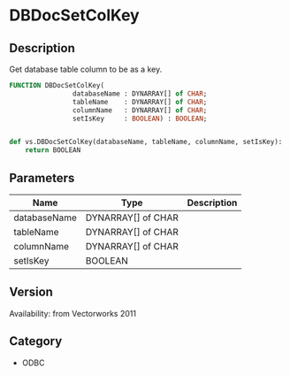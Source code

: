 # DBDocSetColKey

## Description
Get database table column to be as a key.

```pascal
FUNCTION DBDocSetColKey(
				databaseName : DYNARRAY[] of CHAR;
				tableName    : DYNARRAY[] of CHAR;
				columnName   : DYNARRAY[] of CHAR;
				setIsKey     : BOOLEAN) : BOOLEAN;
```

```python

def vs.DBDocSetColKey(databaseName, tableName, columnName, setIsKey):
    return BOOLEAN
```

## Parameters
|Name|Type|Description|
|---|---|---|
|databaseName|DYNARRAY[] of CHAR||
|tableName|DYNARRAY[] of CHAR||
|columnName|DYNARRAY[] of CHAR||
|setIsKey|BOOLEAN||

## Version
Availability: from Vectorworks 2011
## Category
* ODBC

